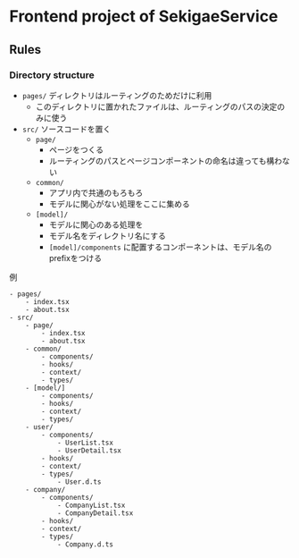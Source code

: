 # Frontend project of SekigaeService

## Rules

### Directory structure
- `pages/` ディレクトリはルーティングのためだけに利用
    - このディレクトリに置かれたファイルは、ルーティングのパスの決定のみに使う
- `src/` ソースコードを置く
    - `page/` 
        - ページをつくる
        - ルーティングのパスとページコンポーネントの命名は違っても構わない
    - `common/`
        - アプリ内で共通のもろもろ
        - モデルに関心がない処理をここに集める
    - `[model]/`
        - モデルに関心のある処理を
        - モデル名をディレクトリ名にする
        - `[model]/components` に配置するコンポーネントは、モデル名のprefixをつける

例
```
- pages/
    - index.tsx
    - about.tsx
- src/
    - page/
        - index.tsx
        - about.tsx
    - common/
        - components/
        - hooks/
        - context/
        - types/
    - [model/]
        - components/
        - hooks/
        - context/
        - types/
    - user/
        - components/
            - UserList.tsx
            - UserDetail.tsx
        - hooks/
        - context/
        - types/
            - User.d.ts
    - company/
        - components/
            - CompanyList.tsx
            - CompanyDetail.tsx
        - hooks/
        - context/
        - types/
            - Company.d.ts
```